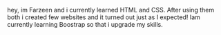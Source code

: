 hey, im Farzeen and i currently learned HTML and CSS. After using them both i created few websites and it turned out just as I expected! Iam currently learning Boostrap so that i upgrade my skills.
